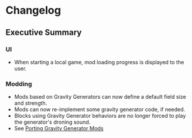 # Changelog

## Executive Summary

### UI
  * When starting a local game, mod loading progress is displayed to the user.

### Modding
  * Mods based on Gravity Generators can now define a default field size and strength.
  * Mods can now re-implement some gravity generator code, if needed.
  * Blocks using Gravity Generator behaviors are no longer forced to play the generator's droning sound.
  * See [Porting Gravity Generator Mods](docs/porting/gravity_generators.md)
